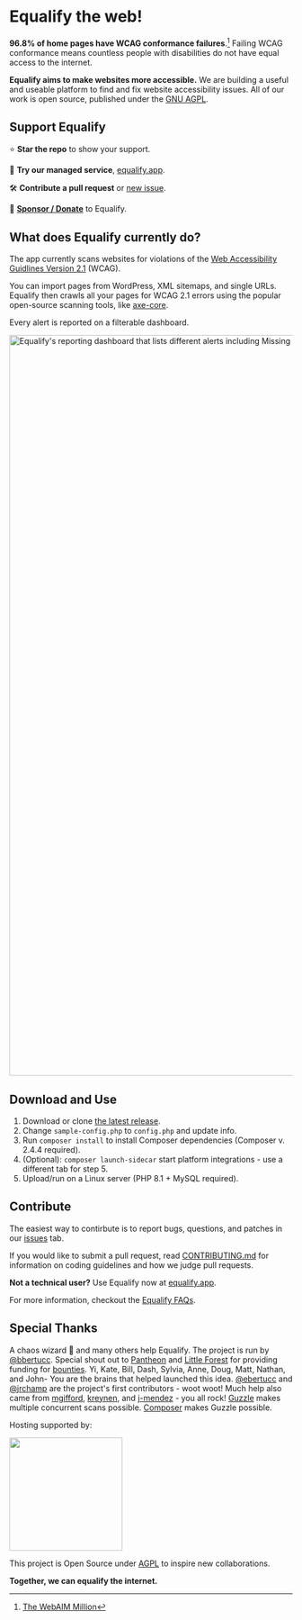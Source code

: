 # Equalify the web!

**96.8% of home pages have WCAG conformance failures**.[^1] Failing WCAG conformance means countless people with disabilities do not have equal access to the internet.

**Equalify aims to make websites more accessible.** We are building a useful and useable platform to find and fix website accessibility issues. All of our work is open source, published under the [GNU AGPL](https://github.com/bbertucc/equalify/blob/main/LICENSE).

## Support Equalify

⭐ **Star the repo** to show your support.

🌸 **Try our managed service**, [equalify.app](https://equalify.app/).

🛠️ **Contribute a pull request** or [new issue](https://github.com/bbertucc/equalify/issues).

🎩 **[Sponsor / Donate](https://github.com/sponsors/bbertucc)** to Equalify.

## What does Equalify currently do?

The app currently scans websites for  violations of the [Web Accessibility Guidlines Version 2.1](https://www.w3.org/TR/WCAG21/) (WCAG). 

You can import pages from WordPress, XML sitemaps, and single URLs. Equalify then crawls all your pages for WCAG 2.1 errors using the popular open-source scanning tools, like [axe-core](https://github.com/dequelabs/axe-core).

Every alert is reported on a filterable dashboard.

<img width="1316" alt="Equalify's reporting dashboard that lists different alerts including Missing Alt Text, Missing Form Label, and Very Log Contrast alerts" src="https://user-images.githubusercontent.com/46652/198109248-36343405-9e89-48b7-ac9f-ee0c0d830859.png">

## Download and Use
1. Download or clone [the latest release](https://github.com/bbertucc/equalify/releases).
2. Change `sample-config.php` to `config.php` and update info.
3. Run `composer install` to install Composer dependencies (Composer v. 2.4.4 required).
4. (Optional): `composer launch-sidecar` start platform integrations - use a different tab for step 5.
5. Upload/run on a Linux server (PHP 8.1 + MySQL required).

## Contribute
The easiest way to contirbute is to report bugs, questions, and patches in our [issues](https://github.com/bbertucc/equalify/issues) tab.

If you would like to submit a pull request, read [CONTRIBUTING.md](/CONTRIBUTING.md) for information on coding guidelines and how we judge pull requests.

**Not a technical user?** Use Equalify now at [equalify.app](https://equalify.app/).

For more information, checkout the [Equalify FAQs](https://github.com/bbertucc/equalify/wiki/Equalify-FAQs/).

## Special Thanks
A chaos wizard 🧙 and many others help Equalify. The project is run by [@bbertucc](https://github.com/bbertucc). Special shout out to [Pantheon](https://pantheon.io/) and [Little Forest](https://littleforest.co.uk/feature/web-accessibility/) for providing funding for [bounties](https://github.com/bbertucc/equalify/issues?q=is%3Aopen+is%3Aissue+label%3Abountied). Yi, Kate, Bill, Dash, Sylvia, Anne, Doug, Matt, Nathan, and John- You are the brains that helped launched this idea. [@ebertucc](https://github.com/ebertucc) and [@jrchamp](https://github.com/jrchamp) are the project's first contributors - woot woot! Much help also came from [mgifford](https://github.com/mgifford), [kreynen](https://github.com/kreynen), and [j-mendez](https://github.com/j-mendez) - you all rock! [Guzzle](https://github.com/guzzle/guzzle) makes multiple concurrent scans possible. [Composer](https://getcomposer.org/) makes Guzzle possible.

<p>Hosting supported by:</p>
<p>
  <a href="https://www.digitalocean.com/">
    <img src="https://opensource.nyc3.cdn.digitaloceanspaces.com/attribution/assets/SVG/DO_Logo_horizontal_blue.svg" width="201px">
  </a>
</p>

This project is Open Source under [AGPL](https://github.com/bbertucc/equalify/blob/mvp-1.2/LICENSE) to inspire new collaborations.

**Together, we can equalify the internet.**

[^1]:[The WebAIM Million](https://webaim.org/projects/million/)
